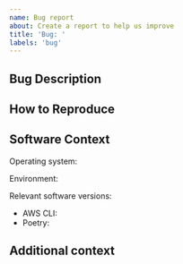 ```yaml
---
name: Bug report
about: Create a report to help us improve
title: 'Bug: '
labels: 'bug'
---
```


<!--
Checklist before submitting:

- [ ] Search through existing issue reports to check whether the issue already exists
- [ ] If relevant, please include or link to a small sample dataset
- [ ] Provide stacktrace / debugging messages where possible
-->

## Bug Description

<!-- A clear and concise description of what the bug is. -->

## How to Reproduce

<!-- Steps, sample datasets, config and commands/or steps to reproduce the behavior. 

1. Do …
1. Run `…`

What did you expect to happen? [Describe the expected result]

What actually happened? [Describe the actual outcome]

-->

## Software Context

Operating system: <!-- e.g. Windows / Linux / macOS -->

Environment: <!-- e.g. production -->

Relevant software versions:

- AWS CLI: <!-- include the output of `aws --version` -->
- Poetry: <!-- include the output of `poetry --version` -->
<!-- Any other relevant software -->

## Additional context

<!-- Add any other context about the problem here, such as stack traces or debugging info. -->
